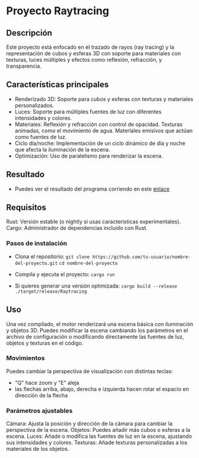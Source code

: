 # Proyecto Raytracing

## Descripción
Este proyecto está enfocado en el trazado de rayos (ray tracing) y la representación de cubos y esferas 3D con soporte para materiales con texturas, luces múltiples y efectos como reflexión, refracción, y transparencia. 

## Características principales
- Renderizado 3D: Soporte para cubos y esferas con texturas y materiales personalizados.
- Luces: Soporte para múltiples fuentes de luz con diferentes intensidades y colores.
- Materiales:
        Reflexión y refracción con control de opacidad.
        Texturas animadas, como el movimiento de agua.
        Materiales emisivos que actúan como fuentes de luz.
- Ciclo día/noche: Implementación de un ciclo dinámico de día y noche que afecta la iluminación de la escena.
- Optimización: Uso de paralelismo para renderizar la escena.


## Resultado
- Puedes ver el resultado del programa corriendo en este [enlace](https://www.canva.com/design/DAGTOSF41IE/3dfX37bYDtwAzWGtJmqDuw/watch?utm_content=DAGTOSF41IE&utm_campaign=designshare&utm_medium=link&utm_source=editor)

## Requisitos
Rust: Versión estable (o nightly si usas características experimentales).
Cargo: Administrador de dependencias incluido con Rust.

### Pasos de instalación
- Clona el repositorio:
`git clone https://github.com/tu-usuario/nombre-del-proyecto.git`
`cd nombre-del-proyecto`
- Compila y ejecuta el proyecto:
`cargo run`

- Si quieres generar una versión optimizada:
`cargo build --release`
`./target/release/Raytracing` 

## Uso
Una vez compilado, el motor renderizará una escena básica con iluminación y objetos 3D. Puedes modificar la escena cambiando los parámetros en el archivo de configuración o modificando directamente las fuentes de luz, objetos y texturas en el código.

### Movimientos
Puedes cambiar la perspectiva de visualización con distintas teclas:
- "Q" hace zoom y "E" aleja
- las flechas arriba, abajo, derecha e izquierda hacen rotar el espacio en dirección de la flecha

### Parámetros ajustables
Cámara: Ajusta la posición y dirección de la cámara para cambiar la perspectiva de la escena.
Objetos: Puedes añadir más cubos o esferas a la escena.
Luces: Añade o modifica las fuentes de luz en la escena, ajustando sus intensidades y colores.
Texturas: Añade texturas personalizadas a los materiales de los objetos.
